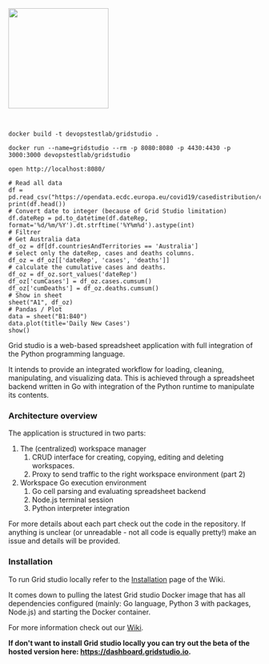<img src='http://gridstudio.io/image/logo-grid.svg' width='200px' style='margin-bottom: 30px;'>

```
docker build -t devopstestlab/gridstudio .
```

```
docker run --name=gridstudio --rm -p 8080:8080 -p 4430:4430 -p 3000:3000 devopstestlab/gridstudio
```

```
open http://localhost:8080/
```

```
# Read all data
df = pd.read_csv("https://opendata.ecdc.europa.eu/covid19/casedistribution/csv").dropna()
print(df.head())
# Convert date to integer (because of Grid Studio limitation)
df.dateRep = pd.to_datetime(df.dateRep, format='%d/%m/%Y').dt.strftime('%Y%m%d').astype(int)
# Filtrer
# Get Australia data
df_oz = df[df.countriesAndTerritories == 'Australia']
# select only the dateRep, cases and deaths columns.
df_oz = df_oz[['dateRep', 'cases', 'deaths']]
# calculate the cumulative cases and deaths.
df_oz = df_oz.sort_values('dateRep')
df_oz['cumCases'] = df_oz.cases.cumsum()
df_oz['cumDeaths'] = df_oz.deaths.cumsum()
# Show in sheet
sheet("A1", df_oz)
# Pandas / Plot
data = sheet("B1:B40")
data.plot(title='Daily New Cases')
show()
```

Grid studio is a web-based spreadsheet application with full integration of the Python programming language.

It intends to provide an integrated workflow for loading, cleaning, manipulating, and visualizing data. This is achieved through a spreadsheet backend written in Go with integration of the Python runtime to manipulate its contents.

### Architecture overview
The application is structured in two parts:

1. The (centralized) workspace manager
    1. CRUD interface for creating, copying, editing and deleting workspaces.
    1. Proxy to send traffic to the right workspace environment (part 2)
1. Workspace Go execution environment
    1. Go cell parsing and evaluating spreadsheet backend
    1. Node.js terminal session
    1. Python interpreter integration

For more details about each part check out the code in the repository. If anything is unclear (or unreadable - not all code is equally pretty!) make an issue and details will be provided.

### Installation
To run Grid studio locally refer to the <a href="https://github.com/ricklamers/gridstudio/wiki/Installation">Installation</a> page of the Wiki.

It comes down to pulling the latest Grid studio Docker image that has all dependencies configured (mainly: Go language, Python 3 with packages, Node.js) and starting the Docker container.

For more information check out our <a href="https://github.com/ricklamers/gridstudio/wiki">Wiki</a>.

<b>If don't want to install Grid studio locally you can try out the beta of the hosted version here: <a href="https://dashboard.gridstudio.io">https://dashboard.gridstudio.io</a>.</b>
